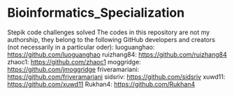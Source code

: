 # Bioinformatics_Specialization
Stepik code challenges solved
The codes in this repository are not my authorship, they belong to the following GitHub developers and creators (not necessarily in a particular oder):
luoguanghao: https://github.com/luoguanghao
ruizhang84: https://github.com/ruizhang84
zhaoc1: https://github.com/zhaoc1
moggridge: https://github.com/jmoggridge
friveramariani: https://github.com/friveramariani
sidsriv: https://github.com/sidsriv
xuwd11: https://github.com/xuwd11
Rukhan4: https://github.com/Rukhan4

